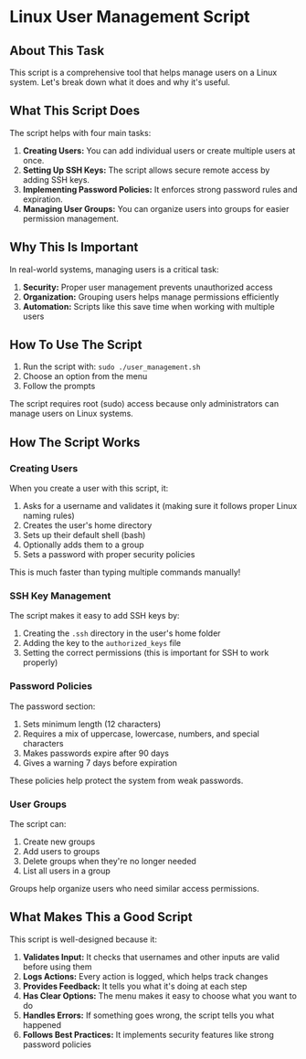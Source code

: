 # Linux User Management Script
## About This Task
This script is a comprehensive tool that helps manage users on a Linux system. Let's break down what it does and why it's useful.

## What This Script Does
The script helps with four main tasks:

1. **Creating Users:** You can add individual users or create multiple users at once.
2. **Setting Up SSH Keys:** The script allows secure remote access by adding SSH keys.
3. **Implementing Password Policies:** It enforces strong password rules and expiration.
4. **Managing User Groups:** You can organize users into groups for easier permission management.

## Why This Is Important
In real-world systems, managing users is a critical task:

1. **Security:** Proper user management prevents unauthorized access
2. **Organization:** Grouping users helps manage permissions efficiently
3. **Automation:** Scripts like this save time when working with multiple users

## How To Use The Script

1. Run the script with: `sudo ./user_management.sh`
2. Choose an option from the menu
3. Follow the prompts

The script requires root (sudo) access because only administrators can manage users on Linux systems.

## How The Script Works
### Creating Users
When you create a user with this script, it:
1. Asks for a username and validates it (making sure it follows proper Linux naming rules)
2. Creates the user's home directory
3. Sets up their default shell (bash)
4. Optionally adds them to a group
5. Sets a password with proper security policies

This is much faster than typing multiple commands manually!

### SSH Key Management
The script makes it easy to add SSH keys by:

1. Creating the `.ssh` directory in the user's home folder
2. Adding the key to the `authorized_keys` file
3. Setting the correct permissions (this is important for SSH to work properly)

### Password Policies
The password section:

1. Sets minimum length (12 characters)
2. Requires a mix of uppercase, lowercase, numbers, and special characters
3. Makes passwords expire after 90 days
4. Gives a warning 7 days before expiration

These policies help protect the system from weak passwords.

### User Groups
The script can:

1. Create new groups
2. Add users to groups
3. Delete groups when they're no longer needed
4. List all users in a group

Groups help organize users who need similar access permissions.

## What Makes This a Good Script
This script is well-designed because it:

1. **Validates Input:** It checks that usernames and other inputs are valid before using them
2. **Logs Actions:** Every action is logged, which helps track changes
3. **Provides Feedback:** It tells you what it's doing at each step
4. **Has Clear Options:** The menu makes it easy to choose what you want to do
5. **Handles Errors:** If something goes wrong, the script tells you what happened
6. **Follows Best Practices:** It implements security features like strong password policies